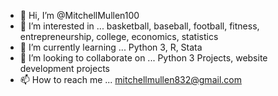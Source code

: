 - 👋 Hi, I’m @MitchellMullen100
- 👀 I’m interested in ... basketball, baseball, football, fitness, entrepreneurship, college, economics, statistics
- 🌱 I’m currently learning ... Python 3, R, Stata
- 💞️ I’m looking to collaborate on ... Python 3 Projects, website development projects
- 📫 How to reach me ... mitchellmullen832@gmail.com

<!---
MitchellMullen100/MitchellMullen100 is a ✨ special ✨ repository because its `README.md` (this file) appears on your GitHub profile.
You can click the Preview link to take a look at your changes.
--->
